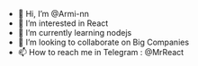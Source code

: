 - 👋 Hi, I’m @Armi-nn
- 👀 I’m interested in React     
- 🌱 I’m currently learning nodejs            
- 💞️ I’m looking to collaborate on Big Companies                    
- 📫 How to reach me in Telegram : @MrReact 
<!--- 
Armi-nn/Armi-nn is a ✨ special ✨ repository because its `README.md` (this file) appears on your GitHub profile.
You can click the Preview link to take a look at your changes.
--->
